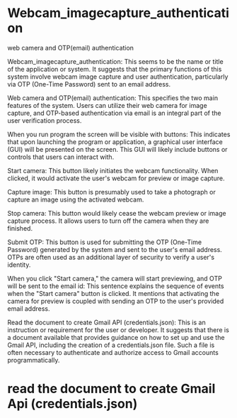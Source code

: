 # Webcam_imagecapture_authentication
web camera and OTP(email) authentication


Webcam_imagecapture_authentication: This seems to be the name or title of the application or system. It suggests that the primary functions of this system involve webcam image capture and user authentication, particularly via OTP (One-Time Password) sent to an email address.

Web camera and OTP(email) authentication: This specifies the two main features of the system. Users can utilize their web camera for image capture, and OTP-based authentication via email is an integral part of the user verification process.

When you run program the screen will be visible with buttons: This indicates that upon launching the program or application, a graphical user interface (GUI) will be presented on the screen. This GUI will likely include buttons or controls that users can interact with.

Start camera: This button likely initiates the webcam functionality. When clicked, it would activate the user's webcam for preview or image capture.

Capture image: This button is presumably used to take a photograph or capture an image using the activated webcam.

Stop camera: This button would likely cease the webcam preview or image capture process. It allows users to turn off the camera when they are finished.

Submit OTP: This button is used for submitting the OTP (One-Time Password) generated by the system and sent to the user's email address. OTPs are often used as an additional layer of security to verify a user's identity.

When you click "Start camera," the camera will start previewing, and OTP will be sent to the email id: This sentence explains the sequence of events when the "Start camera" button is clicked. It mentions that activating the camera for preview is coupled with sending an OTP to the user's provided email address.

Read the document to create Gmail API (credentials.json): This is an instruction or requirement for the user or developer. It suggests that there is a document available that provides guidance on how to set up and use the Gmail API, including the creation of a credentials.json file. Such a file is often necessary to authenticate and authorize access to Gmail accounts programmatically.


# read the document to create Gmail Api (credentials.json)
